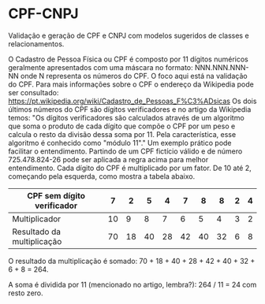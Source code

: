 # CPF-CNPJ
Validação e geração de CPF e CNPJ com modelos sugeridos de classes e relacionamentos.

O Cadastro de Pessoa Física ou CPF é composto por 11 dígitos numéricos geralmente apresentados com uma máscara no formato: NNN.NNN.NNN-NN onde N representa os números do CPF. O foco aqui está na validação do CPF. Para mais informações sobre o CPF o endereço da Wikipedia pode ser consultado: https://pt.wikipedia.org/wiki/Cadastro_de_Pessoas_F%C3%ADsicas
Os dois últimos números do CPF são dígitos verificadores e no artigo da Wikipedia temos: "Os dígitos verificadores são calculados através de um algoritmo que soma o produto de cada dígito que compõe o CPF por um peso e calcula o resto da divisão dessa soma por 11. Pela característica, esse algoritmo é conhecido como "módulo 11"."
Um exemplo prático pode facilitar o entendimento. Partindo de um CPF fictício válido e de número 725.478.824-26 pode ser aplicada a regra acima para melhor entendimento.
Cada dígito do CPF é multiplicado por um fator. De 10 até 2, começando pela esquerda, como mostra a tabela abaixo.

| CPF sem dígito verificador | 7 |  2 |  5 |  4 |  7 |  8 |  8 | 2 | 4 |
| -------------------------- | - |  - |  - |  - |  - |  - |  - | - | - |
| Multiplicador              |10 |  9 |  8 |  7 |  6 |  5 |  4 | 3 | 2 |
| Resultado da multiplicação |70 | 18 | 40 | 28 | 42 | 40 | 32 | 6 | 8 |

O resultado da multiplicação é somado: 70 + 18 + 40 + 28 + 42 + 40 + 32 + 6 + 8 = 264.

A soma é dividida por 11 (mencionado no artigo, lembra?): 264 / 11 = 24 com resto zero.
